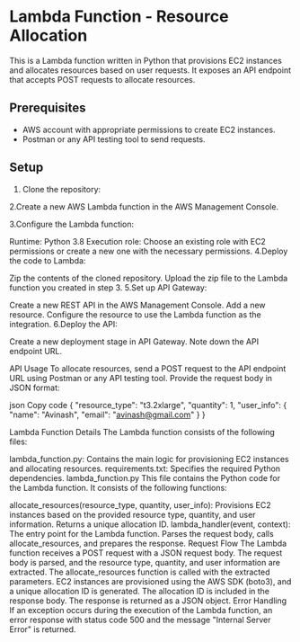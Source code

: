 # Lambda Function - Resource Allocation

This is a Lambda function written in Python that provisions EC2 instances and allocates resources based on user requests. It exposes an API endpoint that accepts POST requests to allocate resources.

## Prerequisites

- AWS account with appropriate permissions to create EC2 instances.
- Postman or any API testing tool to send requests.

## Setup

1. Clone the repository:


2.Create a new AWS Lambda function in the AWS Management Console.

3.Configure the Lambda function:

  Runtime: Python 3.8
  Execution role: Choose an existing role with EC2 permissions or create a new one with the necessary permissions.
4.Deploy the code to Lambda:

  Zip the contents of the cloned repository.
  Upload the zip file to the Lambda function you created in step 3.
5.Set up API Gateway:

  Create a new REST API in the AWS Management Console.
  Add a new resource.
  Configure the resource to use the Lambda function as the integration.
6.Deploy the API:

  Create a new deployment stage in API Gateway.
  Note down the API endpoint URL.
  
  
API Usage
To allocate resources, send a POST request to the API endpoint URL using Postman or any API testing tool. Provide the request body in JSON format:

json
Copy code
{
    "resource_type": "t3.2xlarge",
    "quantity": 1,
    "user_info": {
        "name": "Avinash",
        "email": "avinash@gmail.com"
    }
}



Lambda Function Details
The Lambda function consists of the following files:

lambda_function.py: Contains the main logic for provisioning EC2 instances and allocating resources.
requirements.txt: Specifies the required Python dependencies.
lambda_function.py
This file contains the Python code for the Lambda function. It consists of the following functions:

allocate_resources(resource_type, quantity, user_info): Provisions EC2 instances based on the provided resource type, quantity, and user information. Returns a unique allocation ID.
lambda_handler(event, context): The entry point for the Lambda function. Parses the request body, calls allocate_resources, and prepares the response.
Request Flow
The Lambda function receives a POST request with a JSON request body.
The request body is parsed, and the resource type, quantity, and user information are extracted.
The allocate_resources function is called with the extracted parameters.
EC2 instances are provisioned using the AWS SDK (boto3), and a unique allocation ID is generated.
The allocation ID is included in the response body.
The response is returned as a JSON object.
Error Handling
If an exception occurs during the execution of the Lambda function, an error response with status code 500 and the message "Internal Server Error" is returned.






